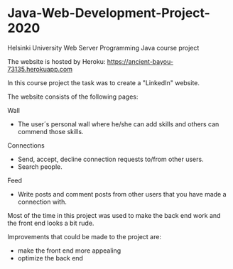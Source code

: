 # Java-Web-Development-Project-2020
Helsinki University Web Server Programming Java course project

The website is hosted by Heroku: https://ancient-bayou-73135.herokuapp.com

In this course project the task was to create a "LinkedIn" website.

The website consists of the following pages:

Wall
  - The user´s personal wall where he/she can add skills
    and others can commend those skills.

Connections
  - Send, accept, decline connection requests to/from other users.
  - Search people.

Feed
  - Write posts and comment posts from other users that you have
    made a connection with.

Most of the time in this project was used to make the back end
work and the front end looks a bit rude.

Improvements that could be made to the project are:
  - make the front end more appealing
  - optimize the back end

